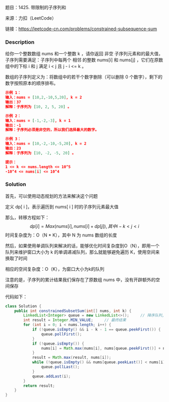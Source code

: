 题目：1425. 带限制的子序列和

来源：力扣（LeetCode）

链接：https://leetcode-cn.com/problems/constrained-subsequence-sum


### Description

给你一个整数数组 nums 和一个整数 k ，请你返回 非空 子序列元素和的最大值，子序列需要满足：子序列中每两个 相邻 的整数 nums[i] 和 nums[j] ，它们在原数组中的下标 i 和 j 满足 i < j 且 j - i <= k 。

数组的子序列定义为：将数组中的若干个数字删除（可以删除 0 个数字），剩下的数字按照原本的顺序排布。

```json
示例 1：
输入：nums = [10,2,-10,5,20], k = 2
输出：37
解释：子序列为 [10, 2, 5, 20] 。

示例 2：
输入：nums = [-1,-2,-3], k = 1
输出：-1
解释：子序列必须是非空的，所以我们选择最大的数字。

示例 3：
输入：nums = [10,-2,-10,-5,20], k = 2
输出：23
解释：子序列为 [10, -2, -5, 20] 。

提示：
1 <= k <= nums.length <= 10^5
-10^4 <= nums[i] <= 10^4
```

### Solution

首先，可以使用动态规划的方法来解决这个问题

定义 dp[ i ]，表示遍历到 nums[ i ] 时的子序列元素最大值

那么，转移方程如下：
$$
dp[i] = Max(nums[i], nums[i]+dp[j]), 其中 i-k < j < i
$$
时间复杂度为：O（N * K），其中 N 为 nums 数组的长度



然后，如果使用单调队列来解决的话，能够优化时间复杂度到O（N），即用一个队列来维护窗口大小为 k 的单调递减队列，那么就能够避免遍历 K，使用空间来换取了时间

相应的空间复杂度：O（K），为窗口大小为k的队列

注意的是，子序列的累计结果我们保存在了原数组 nums 中，没有开辟额外的空间保存

代码如下：

```java
class Solution {
    public int constrainedSubsetSum(int[] nums, int k) {
        LinkedList<Integer> queue = new LinkedList<>();		// 降序队列,保存的是nums的索引
        int result = Integer.MIN_VALUE;		// 最终结果
        for (int i = 0; i < nums.length; i++) {
            if (!queue.isEmpty() && i - k - 1 == queue.peekFirst()) {		// 队首元素不在窗口内
                queue.pollFirst();
            }
            if (!queue.isEmpty()) {
                nums[i] = Math.max(nums[i], nums[queue.peekFirst()] + nums[i]);
            }
            result = Math.max(result, nums[i]);
            while (!queue.isEmpty() && nums[queue.peekLast()] < nums[i]) {		// 保持队列递减
                queue.pollLast();
            }
            queue.addLast(i);
        }
        return result;
    }
}
```

